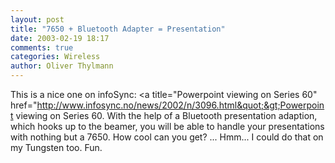 ```yaml
---
layout: post
title: "7650 + Bluetooth Adapter = Presentation"
date: 2003-02-19 18:17
comments: true
categories: Wireless
author: Oliver Thylmann
---
```



This is a nice one on infoSync: &lt;a title=&quot;Powerpoint viewing on Series 60&quot; href=&quot;http://www.infosync.no/news/2002/n/3096.html&quot;&gt;Powerpoint viewing on Series 60. With the help of a Bluetooth presentation adaption, which hooks up to the beamer, you will be able to handle your presentations with nothing but a 7650. How cool can you get? ... Hmm... I could do that on my Tungsten too. Fun.


